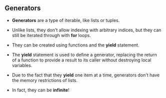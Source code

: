## Generators

- **Generators** are a type of iterable, like lists or tuples.

- Unlike lists, they don't allow indexing with arbitrary indices, but they can still be iterated through with **for** loops.

- They can be created using functions and the **yield** statement.

- The **yield** statement is used to define a generator, replacing the return of a function to provide a result to its caller without destroying local variables.

- Due to the fact that they **yield** one item at a time, generators don't have the memory restrictions of lists. 

- In fact, they can be **infinite**!